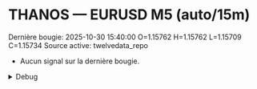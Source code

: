 # THANOS — EURUSD M5 (auto/15m)
Dernière bougie: 2025-10-30 15:40:00  O=1.15762  H=1.15762  L=1.15709  C=1.15734
Source active: twelvedata_repo

- Aucun signal sur la dernière bougie.

<details><summary>Debug</summary>

- TD_API_KEY manquant.

</details>